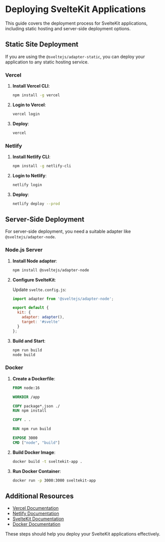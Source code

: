 # Deploying SvelteKit Applications

This guide covers the deployment process for SvelteKit applications, including static hosting and server-side deployment options.

## Static Site Deployment

If you are using the `@sveltejs/adapter-static`, you can deploy your application to any static hosting service.

### Vercel

1. **Install Vercel CLI**:

    ```bash
    npm install -g vercel
    ```

2. **Login to Vercel**:

    ```bash
    vercel login
    ```

3. **Deploy**:

    ```bash
    vercel
    ```

### Netlify

1. **Install Netlify CLI**:

    ```bash
    npm install -g netlify-cli
    ```

2. **Login to Netlify**:

    ```bash
    netlify login
    ```

3. **Deploy**:

    ```bash
    netlify deploy --prod
    ```

## Server-Side Deployment

For server-side deployment, you need a suitable adapter like `@sveltejs/adapter-node`.

### Node.js Server

1. **Install Node adapter**:

    ```bash
    npm install @sveltejs/adapter-node
    ```

2. **Configure SvelteKit**:

   Update `svelte.config.js`:

    ```js
    import adapter from '@sveltejs/adapter-node';

    export default {
      kit: {
        adapter: adapter(),
        target: '#svelte'
      }
    };
    ```

3. **Build and Start**:

    ```bash
    npm run build
    node build
    ```

### Docker

1. **Create a Dockerfile**:

    ```Dockerfile
    FROM node:16

    WORKDIR /app

    COPY package*.json ./
    RUN npm install

    COPY . .

    RUN npm run build

    EXPOSE 3000
    CMD ["node", "build"]
    ```

2. **Build Docker Image**:

    ```bash
    docker build -t sveltekit-app .
    ```

3. **Run Docker Container**:

    ```bash
    docker run -p 3000:3000 sveltekit-app
    ```

## Additional Resources

- [Vercel Documentation](https://vercel.com/docs)
- [Netlify Documentation](https://docs.netlify.com/)
- [SvelteKit Documentation](https://kit.svelte.dev/docs)
- [Docker Documentation](https://docs.docker.com/)

These steps should help you deploy your SvelteKit applications effectively.
